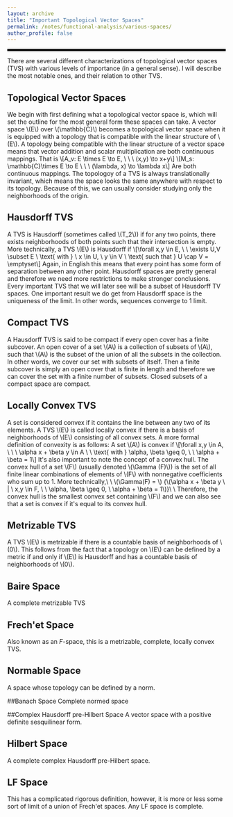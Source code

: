 ```yaml
---
layout: archive
title: "Important Topological Vector Spaces"
permalink: /notes/functional-analysis/various-spaces/
author_profile: false
--- 
```

<hr style="border: 2px solid black;">
There are several different characterizations of topological vector spaces (TVS) with various levels of importance (in a general sense). I will describe the most notable ones, and their relation to other TVS. 

## Topological Vector Spaces 
We begin with first defining what a topological vector space is, which will set the outline for the most general form these spaces can take. A vector space \\(E\\) over \\(\mathbb{C}\\) becomes a topological vector space when it is equipped with a topology that is compatible with
the linear structure of \\(E\\). A topology being compatible with the linear structure of a vector space means that vector addition and scalar multiplication are both continuous mappings. That is
\\[A_v: E \times E \to E, \ \ \ (x,y) \to x+y\\]
\\[M_s: \mathbb{C}\times E \to E \ \ \ (\lambda, x) \to \lambda x\\]
Are both continuous mappings. The topologoy of a TVS is always translationally invariant, which means the space looks the same anywhere with respect to its topology. Because of this, we can usually consider studying only the neighborhoods of the origin.

## Hausdorff TVS
A TVS is Hausdorff (sometimes called \\(T_2\\)) if for any two points, there exists neighborhoods of both points such that their intersection is empty. More technically, a TVS \\(E\\) is Hausdorff if 
\\[\forall x,y \in E, \ \ \exists U,V \subset E \  \text{ with } \ x \in U, \ y \in V \ \text{ such that } U \cap V = \emptyset\\]
Again, in English this means that every point has some form of separation between any other point. Hausdorff spaces are pretty general and therefore we need more restrictions to make stronger conclusions. Every important TVS that we will later see will be a subset of Hausdorff TV spaces. One important result we do get from Hausdorff space is the uniqueness of the limit. In other words, sequences converge to 1 limit. 

## Compact TVS
A Hausdorff TVS is said to be compact if every open cover has a finite subcover. An open cover of a set \\(A\\) is a collection of subsets of \\(A\\), such that \\(A\\) is the subset of the union of all the subsets in the collection. In other words, we cover our set with subsets of itself. Then a finite subcover is simply an open cover that is finite in length and therefore we can cover the set with a finite number of subsets. Closed subsets of a compact space are compact.

## Locally Convex TVS
A set is considered convex if it contains the line between any two of its elements. A TVS \\(E\\) is called locally convex if there is a basis of neighborhoods of \\(E\\) consisting of all convex sets. A more formal definition of convexity is as follows: A set \\(A\\) is convex if
\\[\forall x,y \in A, \ \ \  \alpha x + \beta y \in A \ \ \text{ with } \alpha, \beta \geq 0, \ \ \alpha + \beta = 1\\]
It's also important to note the concept of a convex hull. The convex hull of a set \\(F\\) (usually denoted \\(\Gamma (F)\\)) is the set of all finite linear combinations of elements of \\(F\\) with nonnegative coefficients who sum up to 1. More technically,\\
\\
\\(\Gamma(F) = \\) {\\(\alpha x + \beta y \ | \ x,y \in F, \ \\ \alpha, \beta \geq 0, \ \alpha + \beta = 1\\)}\\
\\
Therefore, the convex hull is the smallest convex set containing \\(F\\) and we can also see that a set is convex if it's equal to its convex hull.

## Metrizable TVS
A TVS \\(E\\) is metrizable if there is a countable basis of neighborhoods of \\(0\\). This follows from the fact that a topology on \\(E\\) can be defined by a metric if and only if \\(E\\) is Hausdorff and has a countable basis of neighborhoods of \\(0\\). 

## Baire Space
A complete metrizable TVS

## Frech\'et Space
Also known as an $F$-space, this is a metrizable, complete, locally convex TVS.

## Normable Space
A space whose topology can be defined by a norm. 

##Banach Space
Complete normed space

##Complex Hausdorff pre-Hilbert Space
A vector space with a positive definite sesquilinear form.

## Hilbert Space
A complete complex Hausdorff pre-Hilbert space.

## LF Space
This has a complicated rigorous definition, however, it is more or less some sort of limit of a union of Frech\'et spaces. Any LF space is complete. 
